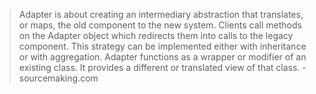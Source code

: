 > Adapter is about creating an intermediary abstraction that translates, or maps, the old component to the new system. Clients call methods on the Adapter object which redirects them into calls to the legacy component. This strategy can be implemented either with inheritance or with aggregation. Adapter functions as a wrapper or modifier of an existing class. It provides a different or translated view of that class. - sourcemaking.com
